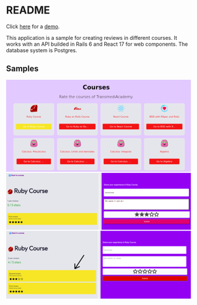 # README

Click [here](https://course-ranking-demo.herokuapp.com) for a [demo](https://course-ranking-demo.herokuapp.com).

This application is a sample for creating reviews in different courses. It works with an API builded in Rails 6 and React 17 for web components. The database system is Postgres.

## Samples

![image](public/readme/01.png)
![image](public/readme/02.png)
![image](public/readme/03.png)
